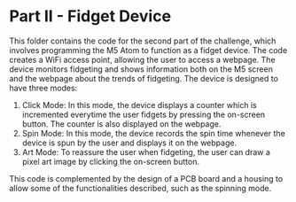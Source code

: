 # Part II - Fidget Device

This folder contains the code for the second part of the challenge, which involves programming the M5 Atom to function as a fidget device. The code creates a WiFi access point, allowing the user to access a webpage. The device monitors fidgeting and shows information both on the M5 screen and the webpage about the trends of fidgeting. The device is designed to have three modes:
1. Click Mode: In this mode, the device displays a counter which is incremented everytime the user fidgets by pressing the on-screen button. The counter is also displayed on the webpage.
2. Spin Mode: In this mode, the device records the spin time whenever the device is spun by the user and displays it on the webpage. 
3. Art Mode: To reassure the user when fidgeting, the user can draw a pixel art image by clicking the on-screen button.

This code is complemented by the design of a PCB board and a housing to allow some of the functionalities described, such as the spinning mode.
